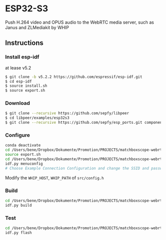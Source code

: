# ESP32-S3
Push H.264 video and OPUS audio to the WebRTC media server, such as Janus and ZLMediakit by WHIP

## Instructions

### Install esp-idf
at lease v5.2
```bash
$ git clone -b v5.2.2 https://github.com/espressif/esp-idf.git
$ cd esp-idf
$ source install.sh
$ source export.sh
```

### Download
```bash
$ git clone --recursive https://github.com/sepfy/libpeer
$ cd libpeer/examples/esp32s3
$ git clone --recursive https://github.com/sepfy/esp_ports.git components/srtp
```

### Configure
```bash
conda deactivate
cd /Users/bene/Dropbox/Dokumente/Promotion/PROJECTS/matchboxscope-webrtc/esp-idf
source export.sh
cd /Users/bene/Dropbox/Dokumente/Promotion/PROJECTS/matchboxscope-webrtc/examples/esp32s3
idf.py menuconfig
# Choose Example Connection Configuration and change the SSID and password
```

Modify the ```WHIP_HOST```, ```WHIP_PATH``` of ```src/config.h```

### Build 
```bash
cd /Users/bene/Dropbox/Dokumente/Promotion/PROJECTS/matchboxscope-webrtc/examples/esp32s3
idf.py build
```

### Test
```bash
cd /Users/bene/Dropbox/Dokumente/Promotion/PROJECTS/matchboxscope-webrtc/examples/esp32s3
idf.py flash
```


